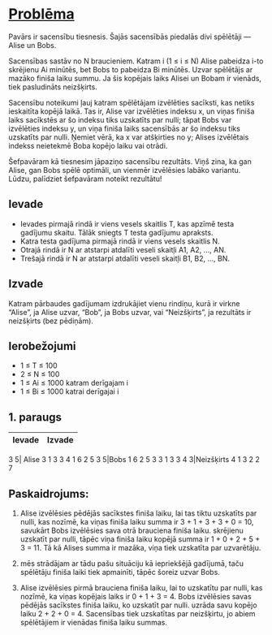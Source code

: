 # [Problēma](https://www.codechef.com/problems/CO92JUDG)

Pavārs ir sacensību tiesnesis. Šajās sacensībās piedalās divi spēlētāji — Alise un Bobs.

Sacensības sastāv no N braucieniem. Katram i (1 ≤ i ≤ N) Alise pabeidza i-to skrējienu Ai minūtēs, bet Bobs to pabeidza Bi minūtēs. Uzvar spēlētājs ar mazāko finiša laiku summu. Ja šis kopējais laiks Alisei un Bobam ir vienāds, tiek pasludināts neizšķirts.

Sacensību noteikumi ļauj katram spēlētājam izvēlēties sacīksti, kas netiks ieskaitīta kopējā laikā. Tas ir, Alise var izvēlēties indeksu x, un viņas finiša laiks sacīkstēs ar šo indeksu tiks uzskatīts par nulli; tāpat Bobs var izvēlēties indeksu y, un viņa finiša laiks sacensībās ar šo indeksu tiks uzskatīts par nulli. Ņemiet vērā, ka x var atšķirties no y; Alises izvēlētais indekss neietekmē Boba kopējo laiku vai otrādi.

Šefpavāram kā tiesnesim jāpaziņo sacensību rezultāts. Viņš zina, ka gan Alise, gan Bobs spēlē optimāli, un vienmēr izvēlēsies labāko variantu. Lūdzu, palīdziet šefpavāram noteikt rezultātu!

## Ievade
- Ievades pirmajā rindā ir viens vesels skaitlis T, kas apzīmē testa gadījumu skaitu. Tālāk sniegts T testa gadījumu apraksts.
- Katra testa gadījuma pirmajā rindā ir viens vesels skaitlis N.
- Otrajā rindā ir N ar atstarpi atdalīti veseli skaitļi A1, A2, ..., AN.
- Trešajā rindā ir N ar atstarpi atdalīti veseli skaitļi B1, B2, ..., BN.

## Izvade
Katram pārbaudes gadījumam izdrukājiet vienu rindiņu, kurā ir virkne “Alise”, ja Alise uzvar, “Bob”, ja Bobs uzvar, vai “Neizšķirts”, ja rezultāts ir neizšķirts (bez pēdiņām).

## Ierobežojumi
- 1 ≤ T ≤ 100
- 2 ≤ N ≤ 100
- 1 ≤ Ai ≤ 1000 katram derīgajam i
- 1 ≤ Bi ≤ 1000 katrai derīgajai i

## 1. paraugs

Ievade | Izvade
-|-
3
5| Alise
3 1 3 3 4
1 6 2 5 3
5|Bobs
1 6 2 5 3
3 1 3 3 4
3|Neizšķirts
4 1 3
2 2 7

## Paskaidrojums:
1.  Alise izvēlēsies pēdējās sacīkstes finiša laiku, lai tas tiktu uzskatīts par nulli, kas nozīmē, ka viņas finiša laiku summa ir 3 + 1 + 3 + 3 + 0 = 10, savukārt Bobs izvēlēsies sava otrā brauciena finiša laiku. skrējienu uzskatīt par nulli, tāpēc viņa finiša laiku kopējā summa ir 1 + 0 + 2 + 5 + 3 = 11. Tā kā Alises summa ir mazāka, viņa tiek uzskatīta par uzvarētāju.

2.  mēs strādājam ar tādu pašu situāciju kā iepriekšējā gadījumā, taču spēlētāju finiša laiki tiek apmainīti, tāpēc šoreiz uzvar Bobs.

3. Alise izvēlēsies pirmā brauciena finiša laiku, lai to uzskatītu par nulli, kas nozīmē, ka viņas kopējais laiks ir 0 + 1 + 3 = 4. Bobs izvēlēsies savas pēdējās sacīkstes finiša laiku, ko uzskatīt par nulli. uzrāda savu kopējo laiku 2 + 2 + 0 = 4. Sacensības tiek uzskatītas par neizšķirtu, jo abiem spēlētājiem ir vienādas finiša laiku summas.